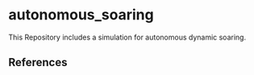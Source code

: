 # autonomous_soaring

This Repository includes a simulation for autonomous dynamic soaring.

## References
